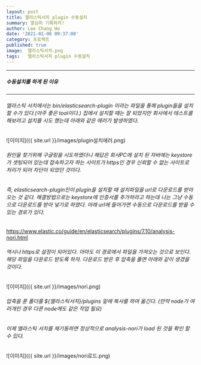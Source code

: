 ```yaml
---
layout: post
title: 엘라스틱서치 plugin 수동설치
summary: 열심히 기록하자!
author: Lee Chang Ho
date: '2021-01-06 09:37:00'
category: 프로젝트
published: true
image:  엘라스틱서치.png
tags:   엘라스틱서치 plugin 수동설치
---
```


 ---
##### 수동설치를 하게 된 이유
 ---

###### 엘라스틱 서치에서는 bin/elasticsearch-plugin 이라는 파일을 통해 plugin들을 설치할 수가 있다.(아주 좋은 tool이다.) 집에서 설치할 때는 잘 되었지만 회사에서 테스트를 해보려고 설치를 시도 했는데 아래와 같은 에러가 발생하였다.  
![이미지]({{ site.url }}/images/plugin설치에러.png)

###### 원인을 찾기위해 구글링을 시도하였더니 해답은 회사PC에 설치 된 자바에는 keystore가 셋팅되어 있는데 접속하고자 하는 사이트가 https인 경우 신뢰할 수 없는 사이트로 처리가 되어 차단이 되었던 것이다.  
###### 즉, elasticsearch-plugin인이  plugin을 설치할 때 설치파일을 url로 다운로드를 받아오는 것 같다.  해결방법으로는 keystore에 인증서를 추가하라고 하는데 나는 그냥 수동으로 다운로드를 받아 넣기로 하였다.  아래 url에 들어가면 수동으로 다운로드를 받을 수 있는 경로가 있다.   
https://www.elastic.co/guide/en/elasticsearch/plugins/7.10/analysis-nori.html  
###### 역시나 https로 설정이 되어있다. 아마도 이 경로에서 파일을 가져오는 것으로 보인다.  해당 파일을 다운로드 받도록 하자.  다운로드 받은 후 압축을 풀면 아래와 같이 생겼을 것이다.  
![이미지]({{ site.url }}/images/nori.png)

###### 압축을 푼 폴더를 ${엘라스틱서치}/plugins 밑에 복사를 하여 옮긴다. (만약 node가 여러개인 경우 다른 node에도 같은 작업 필요)  
###### 이제 엘라스틱 서치를 재기동하면 정상적으로 analysis-nori가 load 된 것을 확인 할 수 있다.  
![이미지]({{ site.url }}/images/nori로드.png)

<!--stackedit_data:
eyJoaXN0b3J5IjpbLTE3MDY0MjgwMzEsOTUzMzAwMjkwLC00NT
A1NjM2OTMsMjE0MjI4NDYxNF19
-->
